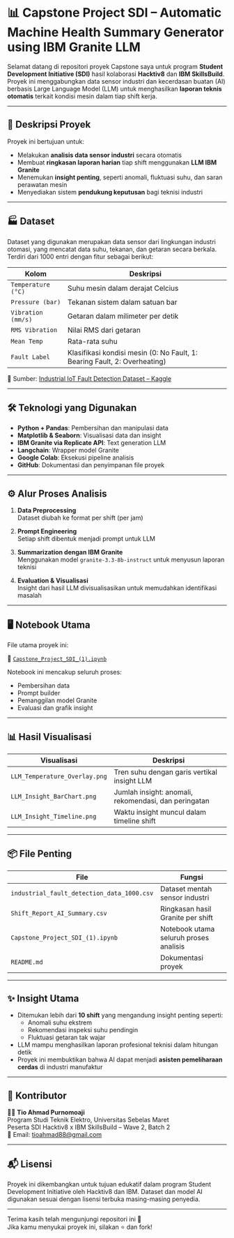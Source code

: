 # 📊 Capstone Project SDI – Automatic Machine Health Summary Generator using IBM Granite LLM

Selamat datang di repositori proyek Capstone saya untuk program **Student Development Initiative (SDI)** hasil kolaborasi **Hacktiv8** dan **IBM SkillsBuild**. Proyek ini menggabungkan data sensor industri dan kecerdasan buatan (AI) berbasis Large Language Model (LLM) untuk menghasilkan **laporan teknis otomatis** terkait kondisi mesin dalam tiap shift kerja.

---

## 🧠 Deskripsi Proyek

Proyek ini bertujuan untuk:
- Melakukan **analisis data sensor industri** secara otomatis
- Membuat **ringkasan laporan harian** tiap shift menggunakan **LLM IBM Granite**
- Menemukan **insight penting**, seperti anomali, fluktuasi suhu, dan saran perawatan mesin
- Menyediakan sistem **pendukung keputusan** bagi teknisi industri

---

## 🏭 Dataset

Dataset yang digunakan merupakan data sensor dari lingkungan industri otomasi, yang mencatat data suhu, tekanan, dan getaran secara berkala. Terdiri dari 1000 entri dengan fitur sebagai berikut:

| Kolom                       | Deskripsi                                                                 |
|-----------------------------|---------------------------------------------------------------------------|
| `Temperature (°C)`          | Suhu mesin dalam derajat Celcius                                          |
| `Pressure (bar)`            | Tekanan sistem dalam satuan bar                                           |
| `Vibration (mm/s)`          | Getaran dalam milimeter per detik                                         |
| `RMS Vibration`             | Nilai RMS dari getaran                                                    |
| `Mean Temp`                 | Rata-rata suhu                                                            |
| `Fault Label`               | Klasifikasi kondisi mesin (0: No Fault, 1: Bearing Fault, 2: Overheating) |

🔗 Sumber: [Industrial IoT Fault Detection Dataset – Kaggle](https://www.kaggle.com/datasets/ziya07/industrial-iot-fault-detection-dataset)

---

## 🛠️ Teknologi yang Digunakan

- **Python + Pandas**: Pembersihan dan manipulasi data
- **Matplotlib & Seaborn**: Visualisasi data dan insight
- **IBM Granite via Replicate API**: Text generation LLM
- **Langchain**: Wrapper model Granite
- **Google Colab**: Eksekusi pipeline analisis
- **GitHub**: Dokumentasi dan penyimpanan file proyek

---

## ⚙️ Alur Proses Analisis

1. **Data Preprocessing**  
   Dataset diubah ke format per shift (per jam)

2. **Prompt Engineering**  
   Setiap shift dibentuk menjadi prompt untuk LLM

3. **Summarization dengan IBM Granite**  
   Menggunakan model `granite-3.3-8b-instruct` untuk menyusun laporan teknisi

4. **Evaluation & Visualisasi**  
   Insight dari hasil LLM divisualisasikan untuk memudahkan identifikasi masalah

---

## 🖥️ Notebook Utama

File utama proyek ini:

📄 [`Capstone_Project_SDI_(1).ipynb`](./Capstone_Project_SDI_(1).ipynb)

Notebook ini mencakup seluruh proses:
- Pembersihan data
- Prompt builder
- Pemanggilan model Granite
- Evaluasi dan grafik insight

---

## 📊 Hasil Visualisasi

| Visualisasi                                | Deskripsi                                              |
|------------------------------------------- |--------------------------------------------------------|
| `LLM_Temperature_Overlay.png`              | Tren suhu dengan garis vertikal insight LLM            |
| `LLM_Insight_BarChart.png`                 | Jumlah insight: anomali, rekomendasi, dan peringatan   |
| `LLM_Insight_Timeline.png`                 | Waktu insight muncul dalam timeline shift              |

---

## 📦 File Penting

| File                                       | Fungsi                                        |
|--------------------------------------------|-----------------------------------------------|
| `industrial_fault_detection_data_1000.csv` | Dataset mentah sensor industri                |
| `Shift_Report_AI_Summary.csv`              | Ringkasan hasil Granite per shift             |
| `Capstone_Project_SDI_(1).ipynb`           | Notebook utama seluruh proses analisis        |
| `README.md`                                | Dokumentasi proyek                            |

---

## ✨ Insight Utama

- Ditemukan lebih dari **10 shift** yang mengandung insight penting seperti:
  - Anomali suhu ekstrem
  - Rekomendasi inspeksi suhu pendingin
  - Fluktuasi getaran tak wajar
- LLM mampu menghasilkan laporan profesional teknisi dalam hitungan detik
- Proyek ini membuktikan bahwa AI dapat menjadi **asisten pemeliharaan cerdas** di industri manufaktur

---

## 🤝 Kontributor

👨‍💻 **Tio Ahmad Purnomoaji**  
Program Studi Teknik Elektro, Universitas Sebelas Maret  
Peserta SDI Hacktiv8 x IBM SkillsBuild – Wave 2, Batch 2  
📧 Email: tioahmad88@gmail.com  

---

## 📬 Lisensi

Proyek ini dikembangkan untuk tujuan edukatif dalam program Student Development Initiative oleh Hacktiv8 dan IBM. Dataset dan model AI digunakan sesuai dengan lisensi terbuka masing-masing penyedia.

---

Terima kasih telah mengunjungi repositori ini 🙏  
Jika kamu menyukai proyek ini, silakan ⭐️ dan fork!
